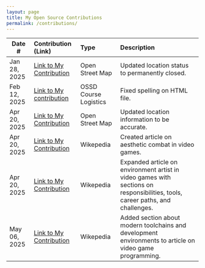 ```yaml
---
layout: page
title: My Open Source Contributions
permalink: /contributions/
---
```


<!--
Type of the contribution should be "Wikipedia edit", "OpenStreet Map feature", "Documentation", "Course website", "Blog",
"Browser Add-on", etc.

The description should include a brief summary of what you did.

The link should bring us to a public page that shows your contribution. 

Replace the first row with your own contribution. 

-->





| Date #       | Contribution (Link)  | Type  | Description |
|---|:---|:---|:---|
| Jan 28, 2025 | [Link to My Contribution](https://www.openstreetmap.org/user/datsjustinc/history#map=19/41.262211/-73.006312) | Open Street Map | Updated location status to permanently closed. |
| Feb 12, 2025 | [Link to My contribution](https://github.com/joannakl/ossd/pull/135) | OSSD Course Logistics | Fixed spelling on HTML file. |
| Apr 20, 2025 | [Link to My Contribution](https://www.openstreetmap.org/changeset/165215111#map=19/40.729731/-73.983523) | Open Street Map | Updated location information to be accurate. |
| Apr 20, 2025 | [Link to My Contribution](https://en.wikipedia.org/wiki/Special:Contributions/Datsjustinc) | Wikepedia | Created article on aesthetic combat in video games. |
| Apr 20, 2025 | [Link to My Contribution](https://en.wikipedia.org/wiki/Special:Contributions/Datsjustinc) | Wikepedia | Expanded article on environment artist in video games with sections on responsibilities, tools, career paths, and challenges. |
| May 06, 2025 | [Link to My Contribution](https://en.wikipedia.org/wiki/Special:Contributions/Datsjustinc) | Wikepedia | Added section about modern toolchains and development environments to article on video game programming. |
